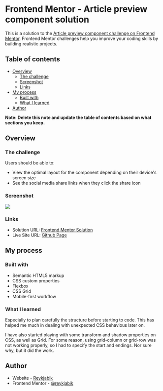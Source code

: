 # Frontend Mentor - Article preview component solution

This is a solution to the [Article preview component challenge on Frontend Mentor](https://www.frontendmentor.io/challenges/article-preview-component-dYBN_pYFT). Frontend Mentor challenges help you improve your coding skills by building realistic projects. 

## Table of contents

- [Overview](#overview)
  - [The challenge](#the-challenge)
  - [Screenshot](#screenshot)
  - [Links](#links)
- [My process](#my-process)
  - [Built with](#built-with)
  - [What I learned](#what-i-learned)
- [Author](#author)

**Note: Delete this note and update the table of contents based on what sections you keep.**

## Overview

### The challenge

Users should be able to:

- View the optimal layout for the component depending on their device's screen size
- See the social media share links when they click the share icon

### Screenshot

![](./screenshot.jpg)

### Links

- Solution URL: [Frontend Mentor Solution](https://www.frontendmentor.io/solutions/learning-grid-and-positioning-Jshm4G_sz)
- Live Site URL: [Github Page](https://reykjabik.github.io/article-preview-component/)

## My process

### Built with

- Semantic HTML5 markup
- CSS custom properties
- Flexbox
- CSS Grid
- Mobile-first workflow

### What I learned

Especially to plan carefully the structure before starting to code. This has helped me much in dealing with unexpected CSS behavious later on.

I have also started playing with some transform and shadow properties on CSS, as well as Grid. For some reason, using grid-column or grid-row was not working properly, so I had to specify the start and endings. Nor sure why, but it did the work.

## Author

- Website - [Reykjabik](https://github.com/Reykjabik)
- Frontend Mentor - [@reykjabik](https://www.frontendmentor.io/profile/Reykjabik)